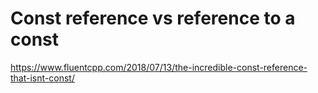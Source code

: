 # Const reference vs reference to a const

https://www.fluentcpp.com/2018/07/13/the-incredible-const-reference-that-isnt-const/
